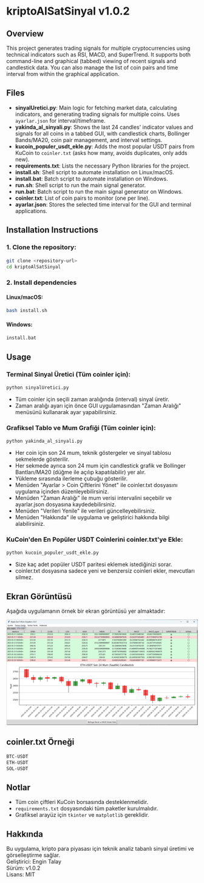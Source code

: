 # kriptoAlSatSinyal v1.0.2

## Overview
This project generates trading signals for multiple cryptocurrencies using technical indicators such as RSI, MACD, and SuperTrend. It supports both command-line and graphical (tabbed) viewing of recent signals and candlestick data. You can also manage the list of coin pairs and time interval from within the graphical application.

## Files
- **sinyalUretici.py**: Main logic for fetching market data, calculating indicators, and generating trading signals for multiple coins. Uses `ayarlar.json` for interval/timeframe.
- **yakinda_al_sinyali.py**: Shows the last 24 candles' indicator values and signals for all coins in a tabbed GUI, with candlestick charts, Bollinger Bands/MA20, coin pair management, and interval settings.
- **kucoin_populer_usdt_ekle.py**: Adds the most popular USDT pairs from KuCoin to `coinler.txt` (asks how many, avoids duplicates, only adds new).
- **requirements.txt**: Lists the necessary Python libraries for the project.
- **install.sh**: Shell script to automate installation on Linux/macOS.
- **install.bat**: Batch script to automate installation on Windows.
- **run.sh**: Shell script to run the main signal generator.
- **run.bat**: Batch script to run the main signal generator on Windows.
- **coinler.txt**: List of coin pairs to monitor (one per line).
- **ayarlar.json**: Stores the selected time interval for the GUI and terminal applications.

## Installation Instructions

### 1. Clone the repository:
```sh
git clone <repository-url>
cd kriptoAlSatSinyal
```

### 2. Install dependencies

#### Linux/macOS:
```sh
bash install.sh
```

#### Windows:
```bat
install.bat
```

## Usage

### Terminal Sinyal Üretici (Tüm coinler için):
```sh
python sinyalUretici.py
```
- Tüm coinler için seçili zaman aralığında (interval) sinyal üretir.
- Zaman aralığı ayarı için önce GUI uygulamasından "Zaman Aralığı" menüsünü kullanarak ayar yapabilirsiniz.

### Grafiksel Tablo ve Mum Grafiği (Tüm coinler için):
```sh
python yakinda_al_sinyali.py
```
- Her coin için son 24 mum, teknik göstergeler ve sinyal tablosu sekmelerde gösterilir.
- Her sekmede ayrıca son 24 mum için candlestick grafik ve Bollinger Bantları/MA20 (düğme ile açılıp kapatılabilir) yer alır.
- Yükleme sırasında ilerleme çubuğu gösterilir.
- Menüden "Ayarlar > Coin Çiftlerini Yönet" ile coinler.txt dosyasını uygulama içinden düzenleyebilirsiniz.
- Menüden "Zaman Aralığı" ile mum verisi intervalini seçebilir ve ayarlar.json dosyasına kaydedebilirsiniz.
- Menüden "Verileri Yenile" ile verileri güncelleyebilirsiniz.
- Menüden "Hakkında" ile uygulama ve geliştirici hakkında bilgi alabilirsiniz.

### KuCoin'den En Popüler USDT Coinlerini coinler.txt'ye Ekle:
```sh
python kucoin_populer_usdt_ekle.py
```
- Size kaç adet popüler USDT paritesi eklemek istediğinizi sorar.
- coinler.txt dosyasına sadece yeni ve benzersiz coinleri ekler, mevcutları silmez.

## Ekran Görüntüsü

Aşağıda uygulamanın örnek bir ekran görüntüsü yer almaktadır:

![Ekran Görüntüsü](docs/screenshot.png)

## coinler.txt Örneği
```
BTC-USDT
ETH-USDT
SOL-USDT
```

## Notlar
- Tüm coin çiftleri KuCoin borsasında desteklenmelidir.
- `requirements.txt` dosyasındaki tüm paketler kurulmalıdır.
- Grafiksel arayüz için `tkinter` ve `matplotlib` gereklidir.

## Hakkında
Bu uygulama, kripto para piyasası için teknik analiz tabanlı sinyal üretimi ve görselleştirme sağlar.  
Geliştirici: Engin Talay  
Sürüm: v1.0.2  
Lisans: MIT